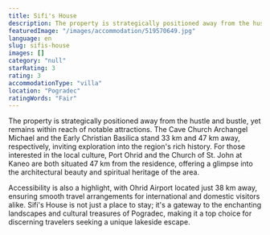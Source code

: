 ```yaml
---
title: Sifi's House
description: The property is strategically positioned away from the hustle and bustle, yet remains within reach of notable attractions. The Cave Church Archangel Michael and
featuredImage: "/images/accommodation/519570649.jpg"
language: en
slug: sifis-house
images: []
category: "null"
starRating: 3
rating: 3
accommodationType: "villa"
location: "Pogradec"
ratingWords: "Fair"
---
```


The property is strategically positioned away from the hustle and bustle, yet remains within reach of notable attractions. The Cave Church Archangel Michael and the Early Christian Basilica stand 33 km and 47 km away, respectively, inviting exploration into the region's rich history. For those interested in the local culture, Port Ohrid and the Church of St. John at Kaneo are both situated 47 km from the residence, offering a glimpse into the architectural beauty and spiritual heritage of the area.

Accessibility is also a highlight, with Ohrid Airport located just 38 km away, ensuring smooth travel arrangements for international and domestic visitors alike. Sifi's House is not just a place to stay; it's a gateway to the enchanting landscapes and cultural treasures of Pogradec, making it a top choice for discerning travelers seeking a unique lakeside escape.

